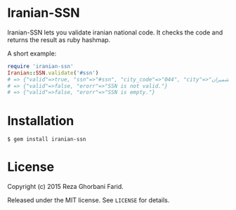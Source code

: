 Iranian-SSN
===========

Iranian-SSN lets you validate iranian national code. It checks the code and returns the result as ruby hashmap.

A short example:

``` ruby
require 'iranian-ssn'
Iranian::SSN.validate('#ssn')
# => {"valid"=>true, "ssn"=>"#ssn", "city_code"=>"044", "city"=>"شمیران", "state"=>"تهران"}
# => {"valid"=>false, "erorr"=>"SSN is not valid."}
# => {"valid"=>false, "erorr"=>"SSN is empty."}
```


# Installation

```
$ gem install iranian-ssn
```


# License

Copyright (c) 2015 Reza Ghorbani Farid.

Released under the MIT license. See `LICENSE` for details.
